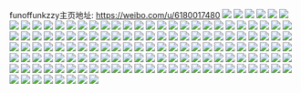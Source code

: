 funoffunkzzy主页地址: https://weibo.com/u/6180017480 
![](https://wx4.sinaimg.cn/mw2000/006KeIRily1h9jcnj5u5hj30u01sydle.jpg) 
![](https://wx4.sinaimg.cn/mw2000/006KeIRily1h9ho556in3j30u014015h.jpg) 
![](https://wx4.sinaimg.cn/mw2000/006KeIRily1h9ho4t8obsj30u014hahu.jpg) 
![](https://wx4.sinaimg.cn/mw2000/006KeIRily1h9ho55lw4oj30u01407gn.jpg) 
![](https://wx4.sinaimg.cn/mw2000/006KeIRily1h9ho4sui5dj30u0140n65.jpg) 
![](https://wx4.sinaimg.cn/mw2000/006KeIRily1h9h35xt6u1j30u0140alh.jpg) 
![](https://wx4.sinaimg.cn/mw2000/006KeIRily1h9d3bd0ayqj30gc0gh0t4.jpg) 
![](https://wx4.sinaimg.cn/mw2000/006KeIRily1h98igrzd9pj30nq0zkq9r.jpg) 
![](https://wx4.sinaimg.cn/mw2000/006KeIRily1h980v3gr2rj30u01syn5n.jpg) 
![](https://wx4.sinaimg.cn/mw2000/006KeIRily1h93dmx045yj30u00u044p.jpg) 
![](https://wx4.sinaimg.cn/mw2000/006KeIRily1h90f2lernzj30wi0okjur.jpg) 
![](https://wx4.sinaimg.cn/mw2000/006KeIRily1h90f2lpwwkj30wi0tuwk1.jpg) 
![](https://wx4.sinaimg.cn/mw2000/006KeIRily1h8r3cduzjfj30e90dl3yt.jpg) 
![](https://wx4.sinaimg.cn/mw2000/006KeIRily1h8nkl5gxw9j30u01sytfp.jpg) 
![](https://wx4.sinaimg.cn/mw2000/006KeIRily1h8ixa28m1yj30u0109dmr.jpg) 
![](https://wx4.sinaimg.cn/mw2000/006KeIRily1h8ixa57dwwj30u0140jyp.jpg) 
![](https://wx4.sinaimg.cn/mw2000/006KeIRily1h8ixa2zspmj30u0140tfa.jpg) 
![](https://wx4.sinaimg.cn/mw2000/006KeIRily1h8ixa3g7ptj30u014079r.jpg) 
![](https://wx4.sinaimg.cn/mw2000/006KeIRily1h8ixeqiew3j30u0140aj2.jpg) 
![](https://wx4.sinaimg.cn/mw2000/006KeIRily1h8ixa1vojuj30u014043u.jpg) 
![](https://wx4.sinaimg.cn/mw2000/006KeIRily1h8ixa3wocij30u0140jz2.jpg) 
![](https://wx4.sinaimg.cn/mw2000/006KeIRily1h8ixa5n13lj30u01407a6.jpg) 
![](https://wx4.sinaimg.cn/mw2000/006KeIRily1h8ixa4d6mhj30u0140qaj.jpg) 
![](https://wx4.sinaimg.cn/mw2000/006KeIRily1h8ixa65sgaj30u0140gwr.jpg) 
![](https://wx4.sinaimg.cn/mw2000/006KeIRily1h8ixa6olm0j30u0140wnr.jpg) 
![](https://wx4.sinaimg.cn/mw2000/006KeIRily1h8ixa7fx6cj30u0140n3l.jpg) 
![](https://wx4.sinaimg.cn/mw2000/006KeIRily1h8ixa8hb57j30u0140qeh.jpg) 
![](https://wx4.sinaimg.cn/mw2000/006KeIRily1h8iqircg9hj30u00u0q9n.jpg) 
![](https://wx4.sinaimg.cn/mw2000/006KeIRily1h85xpxxj1hj30u00u07ar.jpg) 
![](https://wx4.sinaimg.cn/mw2000/006KeIRily1h85xpy7gwkj30u00u0n47.jpg) 
![](https://wx4.sinaimg.cn/mw2000/006KeIRily1h85xpyj3vzj30u00wkgq3.jpg) 
![](https://wx4.sinaimg.cn/mw2000/006KeIRily1h85xpyrn16j30u0140wn7.jpg) 
![](https://wx4.sinaimg.cn/mw2000/006KeIRily1h7lgo6xmalj30u01hdtmb.jpg) 
![](https://wx4.sinaimg.cn/mw2000/006KeIRily1h7lgo7c50kj30u01hawpm.jpg) 
![](https://wx4.sinaimg.cn/mw2000/006KeIRily1h7j5fggirmj30u01407mb.jpg) 
![](https://wx4.sinaimg.cn/mw2000/006KeIRily1h7ehsfevjtj30u0140wki.jpg) 
![](https://wx4.sinaimg.cn/mw2000/006KeIRily1h7b0wb7q99j30wi0mrq3o.jpg) 
![](https://wx4.sinaimg.cn/mw2000/006KeIRily1h70hu9jev2j31ra326qv7.jpg) 
![](https://wx4.sinaimg.cn/mw2000/006KeIRily1h6t99k6w2yj32c034049l.jpg) 
![](https://wx4.sinaimg.cn/mw2000/006KeIRily1h6p3qxkw0fj30u00u042d.jpg) 
![](https://wx4.sinaimg.cn/mw2000/006KeIRily1h6oiq9rrzhj30wi1yc1kx.jpg) 
![](https://wx4.sinaimg.cn/mw2000/006KeIRily1h6e6daecldj30u01sywr0.jpg) 
![](https://wx4.sinaimg.cn/mw2000/006KeIRily1h6d4wq9jj2j30u01sytms.jpg) 
![](https://wx4.sinaimg.cn/mw2000/006KeIRily1h6c64yg3szj30wi0sxq70.jpg) 
![](https://wx4.sinaimg.cn/mw2000/006KeIRily1h6b8t4hvs1j30go0gowey.jpg) 
![](https://wx4.sinaimg.cn/mw2000/006KeIRily1h5zf6ps108j30u01sydm3.jpg) 
![](https://wx4.sinaimg.cn/mw2000/006KeIRily1h5q4mhjes9j30u00u0dpa.jpg) 
![](https://wx4.sinaimg.cn/mw2000/006KeIRily1h5o43g8hwyj30u0140k0s.jpg) 
![](https://wx4.sinaimg.cn/mw2000/006KeIRily1h5o43eaec9j31400u0k1h.jpg) 
![](https://wx4.sinaimg.cn/mw2000/006KeIRily1h5o43fy7h1j30u014012a.jpg) 
![](https://wx4.sinaimg.cn/mw2000/006KeIRily1h5o43etviwj30u0140ajt.jpg) 
![](https://wx4.sinaimg.cn/mw2000/006KeIRily1h5o4gekq4tj30u0140qbr.jpg) 
![](https://wx4.sinaimg.cn/mw2000/006KeIRily1h5o43fk6tpj30u0140aio.jpg) 
![](https://wx4.sinaimg.cn/mw2000/006KeIRily1h5o43ekwdaj30u0140gum.jpg) 
![](https://wx4.sinaimg.cn/mw2000/006KeIRily1h5o43f9jxyj30u014047c.jpg) 
![](https://wx4.sinaimg.cn/mw2000/006KeIRily1h5i2d6l0fuj30u01hc7gy.jpg) 
![](https://wx4.sinaimg.cn/mw2000/006KeIRily1h5i2am8t17j30u0140qbm.jpg) 
![](https://wx4.sinaimg.cn/mw2000/006KeIRily1h5i2a52r4vj30u01hcna1.jpg) 
![](https://wx4.sinaimg.cn/mw2000/006KeIRily1h5i2a4jiq5j31400u0wn4.jpg) 
![](https://wx4.sinaimg.cn/mw2000/006KeIRily1h5i2a68p0rj30u0140tj3.jpg) 
![](https://wx4.sinaimg.cn/mw2000/006KeIRily1h5i2a3zqv3j30u0140thf.jpg) 
![](https://wx4.sinaimg.cn/mw2000/006KeIRily1h5i2a7urnuj30u01407d1.jpg) 
![](https://wx4.sinaimg.cn/mw2000/006KeIRily1h5i2a8740zj30u0140103.jpg) 
![](https://wx4.sinaimg.cn/mw2000/006KeIRily1h5h5x6x81xj30u01syn8l.jpg) 
![](https://wx4.sinaimg.cn/mw2000/006KeIRily1h5frnie9cfj30u01hg4cc.jpg) 
![](https://wx4.sinaimg.cn/mw2000/006KeIRily1h5frnja5fcj30u01hd165.jpg) 
![](https://wx4.sinaimg.cn/mw2000/006KeIRily1h5frnk3043j30u01hcqfq.jpg) 
![](https://wx4.sinaimg.cn/mw2000/006KeIRily1h5frnm5mnuj30u01hd46a.jpg) 
![](https://wx4.sinaimg.cn/mw2000/006KeIRily1h5frnn5istj30u01hcahw.jpg) 
![](https://wx4.sinaimg.cn/mw2000/006KeIRily1h5frpelvy5j30u014044n.jpg) 
![](https://wx4.sinaimg.cn/mw2000/006KeIRily1h5frpf1tp5j30u01hc7dv.jpg) 
![](https://wx4.sinaimg.cn/mw2000/006KeIRily1h5dzcaf0v4j30u01hdwqe.jpg) 
![](https://wx4.sinaimg.cn/mw2000/006KeIRily1h5a34avk1tj30u0140jyo.jpg) 
![](https://wx4.sinaimg.cn/mw2000/006KeIRily1h5a34fapf5j30u014011p.jpg) 
![](https://wx4.sinaimg.cn/mw2000/006KeIRily1h5a34ee4syj30u0140k0l.jpg) 
![](https://wx4.sinaimg.cn/mw2000/006KeIRily1h58gqyhcdjj30u01sywlm.jpg) 
![](https://wx4.sinaimg.cn/mw2000/006KeIRily1h57fz9emztj30u01sxq8s.jpg) 
![](https://wx4.sinaimg.cn/mw2000/006KeIRily1h569rbce02j30u0140dn6.jpg) 
![](https://wx4.sinaimg.cn/mw2000/006KeIRily1h55jr5hyoyj30u01407aw.jpg) 
![](https://wx4.sinaimg.cn/mw2000/006KeIRily1h55jtkxqdwj30u0140td3.jpg) 
![](https://wx4.sinaimg.cn/mw2000/006KeIRily1h55jtyjn38j30u014044l.jpg) 
![](https://wx4.sinaimg.cn/mw2000/006KeIRily1h55jumrp93j30u0140tg7.jpg) 
![](https://wx4.sinaimg.cn/mw2000/006KeIRily1h55jtjs410j30u014110r.jpg) 
![](https://wx4.sinaimg.cn/mw2000/006KeIRily1h537pnprqlj30wi1ychdu.jpg) 
![](https://wx4.sinaimg.cn/mw2000/006KeIRily1h5231p6tfgj32c03401ky.jpg) 
![](https://wx4.sinaimg.cn/mw2000/006KeIRily1h4wz4vj4r7j30u01syafi.jpg) 
![](https://wx4.sinaimg.cn/mw2000/006KeIRily1h4vtdirwbyj30u0140jxf.jpg) 
![](https://wx4.sinaimg.cn/mw2000/006KeIRily1h4vtdi78d6j30u0140wkk.jpg) 
![](https://wx4.sinaimg.cn/mw2000/006KeIRily1h4vtdke1rnj30u0140aj2.jpg) 
![](https://wx4.sinaimg.cn/mw2000/006KeIRily1h4vtdjjpe1j30u0140tfs.jpg) 
![](https://wx4.sinaimg.cn/mw2000/006KeIRily1h4bc7v6d69j30wi1yctg9.jpg) 
![](https://wx4.sinaimg.cn/mw2000/006KeIRily1h4atmgds9gj32c0340x6q.jpg) 
![](https://wx4.sinaimg.cn/mw2000/006KeIRily1h498azv73gj31sc2dse81.jpg) 
![](https://wx4.sinaimg.cn/mw2000/006KeIRily1h498cl48pyj31sc2dshdt.jpg) 
![](https://wx4.sinaimg.cn/mw2000/006KeIRily1h498cnzszbj33402c0b2a.jpg) 
![](https://wx4.sinaimg.cn/mw2000/006KeIRily1h498cpvskrj32c03407wi.jpg) 
![](https://wx4.sinaimg.cn/mw2000/006KeIRily1h498crrv76j31sc2dsnpd.jpg) 
![](https://wx4.sinaimg.cn/mw2000/006KeIRily1h498cxvv4ij33402c0u0x.jpg) 
![](https://wx4.sinaimg.cn/mw2000/006KeIRily1h47uprv8zwj30u0140ti2.jpg) 
![](https://wx4.sinaimg.cn/mw2000/006KeIRily1h47upsaiwjj30u01407dl.jpg) 
![](https://wx4.sinaimg.cn/mw2000/006KeIRily1h45fmc1pqhj31sc2ds7wi.jpg) 
![](https://wx4.sinaimg.cn/mw2000/006KeIRily1h42rjayrj0j30u00u0gpa.jpg) 
![](https://wx4.sinaimg.cn/mw2000/006KeIRily1h3ku87i8rkj30u0140n17.jpg) 
![](https://wx4.sinaimg.cn/mw2000/006KeIRily1h3jmj0x7ywj32602w04qq.jpg) 
![](https://wx4.sinaimg.cn/mw2000/006KeIRily1h3cooun1jgj30u0140k1t.jpg) 
![](https://wx4.sinaimg.cn/mw2000/006KeIRily1h3cootrsjaj30u0140tjc.jpg) 
![](https://wx4.sinaimg.cn/mw2000/006KeIRily1h3ceapxvoyj30bn0awdg0.jpg) 
![](https://wx4.sinaimg.cn/mw2000/006KeIRily1h381ikfks2j31le2u0hdt.jpg) 
![](https://wx4.sinaimg.cn/mw2000/006KeIRily1h381hso8o5j31le2u0hdt.jpg) 
![](https://wx4.sinaimg.cn/mw2000/006KeIRily1h325leqk0hj30wi1ycqv5.jpg) 
![](https://wx4.sinaimg.cn/mw2000/006KeIRily1h2yuomx67lj32c0340e83.jpg) 
![](https://wx4.sinaimg.cn/mw2000/006KeIRily1h2yb458nfuj32c02c0hdt.jpg) 
![](https://wx4.sinaimg.cn/mw2000/006KeIRily1h2xkcw5lcvj32c02c01kz.jpg) 
![](https://wx4.sinaimg.cn/mw2000/006KeIRily1h2ub1a58sbj30u0140tfs.jpg) 
![](https://wx4.sinaimg.cn/mw2000/006KeIRily1h2ub1afazhj30u0141n2z.jpg) 
![](https://wx4.sinaimg.cn/mw2000/006KeIRily1h2rwtiycnfj30u0140k3b.jpg) 
![](https://wx4.sinaimg.cn/mw2000/006KeIRily1h2rwt9hqsfj30u013zag1.jpg) 
![](https://wx4.sinaimg.cn/mw2000/006KeIRily1h2rwr0qloxj30li0limy4.jpg) 
![](https://wx4.sinaimg.cn/mw2000/006KeIRily1h2rwu25fkuj30qo0qoq55.jpg) 
![](https://wx4.sinaimg.cn/mw2000/006KeIRily1h2jmehma77j30u01sytf8.jpg) 
![](https://wx4.sinaimg.cn/mw2000/006KeIRily1h2jmeequrjj30u01sy482.jpg) 
![](https://wx4.sinaimg.cn/mw2000/006KeIRily1h2hide2r2kj31le2u07wh.jpg) 
![](https://wx4.sinaimg.cn/mw2000/006KeIRily1h2hiddas0rj32c02c0e81.jpg) 
![](https://wx4.sinaimg.cn/mw2000/006KeIRily1h2dgshjj97j31og167k7e.jpg) 
![](https://wx4.sinaimg.cn/mw2000/006KeIRily1h25sv3o2ljj30u01o0tni.jpg) 
![](https://wx4.sinaimg.cn/mw2000/006KeIRily1h25sv5ddt9j30u01y0nbt.jpg) 
![](https://wx4.sinaimg.cn/mw2000/006KeIRily1h25sv5wxtpj30u01o0187.jpg) 
![](https://wx4.sinaimg.cn/mw2000/006KeIRily1h25sv6a4gqj30u01o07io.jpg) 
![](https://wx4.sinaimg.cn/mw2000/006KeIRily1h25sv7v06uj30u02i04hq.jpg) 
![](https://wx4.sinaimg.cn/mw2000/006KeIRily1h25sv1a30wj30u02807jf.jpg) 
![](https://wx4.sinaimg.cn/mw2000/006KeIRily1h25sv8gx4vj30u01o04fg.jpg) 
![](https://wx4.sinaimg.cn/mw2000/006KeIRily1h25svhtz4bj30u00u0q93.jpg) 
![](https://wx4.sinaimg.cn/mw2000/006KeIRily1h1s5vhee49j30u013yn9l.jpg) 
![](https://wx4.sinaimg.cn/mw2000/006KeIRily1h1or1mo3v0j30u00xygof.jpg) 
![](https://wx4.sinaimg.cn/mw2000/006KeIRily1h0wemjbf2rj30u01sygvv.jpg) 
![](https://wx4.sinaimg.cn/mw2000/006KeIRily1h0wen4f3e7j30u01sy48r.jpg) 
![](https://wx4.sinaimg.cn/mw2000/006KeIRily1h0wenq8fnij30u01syn7q.jpg) 
![](https://wx4.sinaimg.cn/mw2000/006KeIRily1h0ofih912jj30u00u0gsw.jpg) 
![](https://wx4.sinaimg.cn/mw2000/006KeIRily1h0ofiitouvj30u00u0wlu.jpg) 
